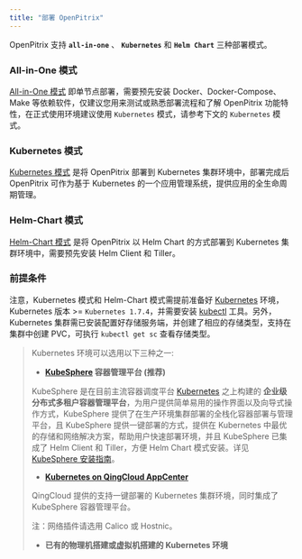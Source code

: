```yaml
---
title: "部署 OpenPitrix"
---
```


OpenPitrix 支持 **`all-in-one`** 、 **`Kubernetes`** 和 **`Helm Chart`** 三种部署模式。

### All-in-One 模式

[All-in-One 模式](../allinone) 即单节点部署，需要预先安装 Docker、Docker-Compose、Make 等依赖软件，仅建议您用来测试或熟悉部署流程和了解 OpenPitrix 功能特性，在正式使用环境建议使用 `Kubernetes` 模式，请参考下文的 `Kubernetes` 模式。

### Kubernetes 模式

[Kubernetes 模式](../kubernetes) 是将 OpenPitrix 部署到 Kubernetes 集群环境中，部署完成后 OpenPitrix 可作为基于 Kubernetes 的一个应用管理系统，提供应用的全生命周期管理。

### Helm-Chart 模式

[Helm-Chart 模式](../helm-chart) 是将 OpenPitrix 以 Helm Chart 的方式部署到 Kubernetes 集群环境中，需要预先安装 Helm Client 和 Tiller。


### 前提条件

注意，Kubernetes 模式和 Helm-Chart 模式需提前准备好 [Kubernetes](https://kubernetes.io/) 环境，Kubernetes 版本 >= `Kubernetes 1.7.4`，并需要安装 [kubectl](https://kubernetes.io/docs/tasks/tools/install-kubectl/) 工具。另外，Kubernetes 集群需已安装配置好存储服务端，并创建了相应的存储类型，支持在集群中创建 PVC，可执行 `kubectl get sc` 查看存储类型。

> Kubernetes 环境可以选用以下三种之一:
> * **[KubeSphere](https://kubesphere.io) 容器管理平台 (推荐)**
> 
> KubeSphere 是在目前主流容器调度平台 [Kubernetes](https://kubernetes.io) 之上构建的 **企业级分布式多租户容器管理平台**，为用户提供简单易用的操作界面以及向导式操作方式，KubeSphere 提供了在生产环境集群部署的全栈化容器部署与管理平台，且 KubeSphere 提供一键部署的方式，提供在 Kubernetes 中最优的存储和网络解决方案，帮助用户快速部署环境，并且 KubeSphere 已集成了 Helm Client 和 Tiller，方便 Helm Chart 模式安装。详见 [KubeSphere 安装指南](https://docs.kubesphere.io/express/zh-CN/KubeSphere-Installer-Guide/)。
> 
> * **[Kubernetes on QingCloud AppCenter](https://docs.qingcloud.com/product/container/k8s)**
> 
> QingCloud 提供的支持一键部署的 Kubernetes 集群环境，同时集成了 KubeSphere 容器管理平台。
> 
> 注：网络插件请选用 Calico 或 Hostnic。
> 
> * **已有的物理机搭建或虚拟机搭建的 Kubernetes 环境**
